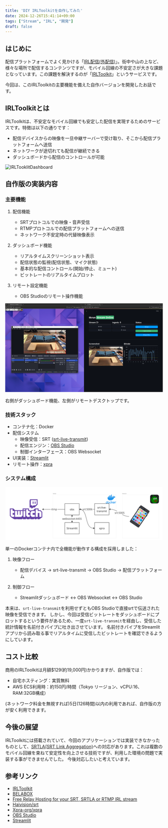 ```yaml
---
title: 'DIY IRLToolkitを自作してみた'
date: 2024-12-26T15:41:14+09:00
tags: ["Stream", "IRL", "開発"]
draft: false
---
```


## はじめに

配信プラットフォームでよく見かける「[IRL配信(外配信)](https://www.twitch.tv/directory/category/irl)」。街中や山の上など、様々な場所で配信するコンテンツですが、モバイル回線の不安定さが大きな課題となっています。この課題を解決するのが「[IRLToolkit](https://irltoolkit.com/)」というサービスです。

今回は、このIRLToolkitの主要機能を備えた自作バージョンを開発したお話です。

## IRLToolkitとは

IRLToolkitは、不安定なモバイル回線でも安定した配信を実現するためのサービスです。特徴は以下の通りです：

- 配信デバイスからの映像を一旦中継サーバーで受け取り、そこから配信プラットフォームへ送信
- ネットワークが途切れても配信が継続できる
- ダッシュボードから配信のコントロールが可能

![IRLTooklitDashboard](https://i.imgur.com/af7NxpV.png)

## 自作版の実装内容

### 主要機能

1. 配信機能
   - SRTプロトコルでの映像・音声受信
   - RTMPプロトコルでの配信プラットフォームへの送信
   - ネットワーク不安定時の代替映像表示

2. ダッシュボード機能
   - リアルタイムスクリーンショット表示
   - 配信状態の監視(配信状態、マイク状態)
   - 基本的な配信コントロール(開始/停止、ミュート)
   - ビットレートのリアルタイムプロット

3. リモート設定機能
   - OBS Studioのリモート操作機能

![tkrun](tkrun.png)

右側がダッシュボード機能、左側がリモートデスクトップです。


### 技術スタック

- コンテナ化：Docker
- 配信システム
  - 映像受信：SRT ([srt-live-transmit](https://github.com/Haivision/srt/blob/master/docs/apps/srt-live-transmit.md))
  - 配信エンジン：[OBS Studio](https://obsproject.com/)
  - 制御インターフェース：OBS Websocket
- UI実装：[Streamlit](https://streamlit.io/)
- リモート操作：[xpra](https://github.com/Xpra-org/xpra)


### システム構成

![tkrun-arch](tkrun-arch.png)

単一のDockerコンテナ内で全機能が動作する構成を採用しました：

1. 映像フロー
   - 配信デバイス → srt-live-transmit → OBS Studio → 配信プラットフォーム

2. 制御フロー
   - Streamlitダッシュボード ↔ OBS Websocket ↔ OBS Studio


本来は、`srt-live-transmit`を利用せずともOBS Studioで直接srtで伝送された映像を受信できます。
しかし、今回は受信ビットレートをダッシュボードにプロットするという要件があるため、一度`srt-live-transmit`を経由し、受信した統計情報を名前付きパイプに吐き出させています。
名前付きパイプをStreamlitアプリから読み取る事でリアルタイムに受信したビットレートを確認できるようにしています。


## コスト比較

商用のIRLToolkitは月額$129(約19,000円)かかりますが、自作版では：

- 自宅ホスティング：実質無料
- AWS ECS利用時：約150円/時間（Tokyo リージョン、vCPU:16、RAM:32GB構成）

(ネットワーク料金を無視すれば)5日(126時間)以内の利用であれば、自作版の方が安く利用できます。


## 今後の展望

IRLToolkitには搭載されていて、今回のアプリケーションでは実装できなかったものとして、[SRTLA(SRT Link Aggregation)](https://github.com/BELABOX/srtla)への対応があります。これは複数のモバイル回線を束ねて安定性を向上させる技術ですが、利用した環境の問題で実装する事ができませんでした。
今後対応したいと考えています。


## 参考リンク

- [IRLToolkit](https://irltoolkit.com/)
- [BELABOX](https://belabox.net/)
- [Free Relay Hosting for your SRT, SRTLA or RTMP IRL stream](https://youtu.be/HdXAc8GyEyU)
- [Haivision/srt](https://github.com/Haivision/srt)
- [Xpra-org/xpra](https://github.com/Xpra-org/xpra)
- [OBS Studio](https://obsproject.com/)
- [Streamlit](https://streamlit.io/)
